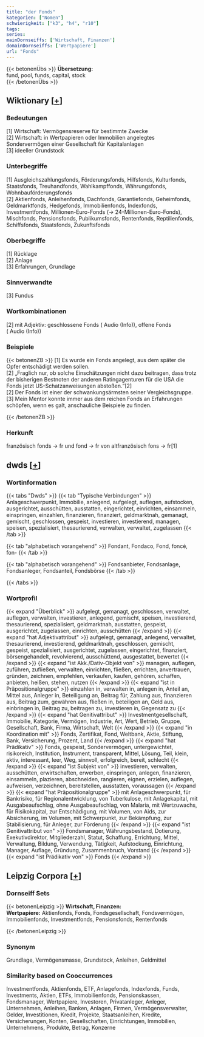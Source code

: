 ```yaml
---
title: "der Fonds"
kategorien: ["Nomen"]
schwierigkeit: ["k3", "h4", "r10"]
tags:
series:
mainDornseiffs: ['Wirtschaft, Finanzen']
domainDornseiffs: ['Wertpapiere']
url: "Fonds"
---
```


{{< betonenÜbs >}}
**Übersetzung:**  
fund, pool, funds, capital, stock  
{{< /betonenÜbs >}}

## Wiktionary [[+](https://de.wiktionary.org/wiki/Fonds)]

### Bedeutungen
[1] Wirtschaft: Vermögensreserve für bestimmte Zwecke  
[2] Wirtschaft: in Wertpapieren oder Immobilien angelegtes Sondervermögen einer Gesellschaft für Kapitalanlagen  
[3] ideeller Grundstock  

### Unterbegriffe
[1] Ausgleichszahlungsfonds, Förderungsfonds, Hilfsfonds, Kulturfonds, Staatsfonds, Treuhandfonds, Wahlkampffonds, Währungsfonds, Wohnbauförderungsfonds  
[2] Aktienfonds, Anleihenfonds, Dachfonds, Garantiefonds, Geheimfonds, Geldmarktfonds, Hedgefonds, Immobilienfonds, Indexfonds, Investmentfonds, Millionen-Euro-Fonds (→ 24-Millionen-Euro-Fonds), Mischfonds, Pensionsfonds, Publikumsfonds, Rentenfonds, Reptilienfonds, Schiffsfonds, Staatsfonds, Zukunftsfonds  

### Oberbegriffe
[1] Rücklage  
[2] Anlage  
[3] Erfahrungen, Grundlage  

### Sinnverwandte
[3] Fundus  

### Wortkombinationen
[2] mit Adjektiv: geschlossene Fonds ( Audio (Info)), offene Fonds ( Audio (Info))  

### Beispiele
{{< betonenZB >}}
[1] Es wurde ein Fonds angelegt, aus dem später die Opfer entschädigt werden sollen.  
[2] „Fraglich nur, ob solche Einschätzungen nicht dazu beitragen, dass trotz der bisherigen Bestnoten der anderen Ratingagenturen für die USA die Fonds jetzt US-Schatzanweisungen abstoßen.“[2]  
[2] Der Fonds ist einer der schwankungsärmsten seiner Vergleichsgruppe.  
[3] Mein Mentor konnte immer aus dem reichen Fonds an Erfahrungen schöpfen, wenn es galt, anschauliche Beispiele zu finden.  

{{< /betonenZB >}}
### Herkunft
französisch fonds → fr und fond → fr von altfranzösisch fons → fr[1]  



## dwds [[+](https://www.dwds.de/wb/Fonds)]

### Wortinformation
{{< tabs "Dwds" >}}
{{< tab "Typische Verbindungen" >}}
Anlageschwerpunkt, Immobilie, anlegend, aufgelegt, auflegen, aufstocken, ausgerichtet, ausschütten, ausstatten, eingerichtet, einrichten, einsammeln, einspringen, einzahlen, finanzieren, finanziert, geldmarktnah, gemanagt, gemischt, geschlossen, gespeist, investieren, investierend, managen, speisen, spezialisiert, thesaurierend, verwalten, verwaltet, zugelassen
{{< /tab >}}

{{< tab "alphabetisch vorangehend" >}}
Fondant, Fondaco, Fond, foncé, fon-
{{< /tab >}}

{{< tab "alphabetisch vorangehend" >}}
Fondsanbieter, Fondsanlage, Fondsanleger, Fondsanteil, Fondsbörse
{{< /tab >}}

{{< /tabs >}}

### Wortprofil
{{< expand "Überblick" >}} aufgelegt, gemanagt, geschlossen, verwaltet, auflegen, verwalten, investieren, anlegend, gemischt, speisen, investierend, thesaurierend, spezialisiert, geldmarktnah, ausstatten, gespeist, ausgerichtet, zugelassen, einrichten, ausschütten {{< /expand >}}
{{< expand "hat Adjektivattribut" >}} aufgelegt, gemanagt, anlegend, verwaltet, thesaurierend, investierend, geldmarktnah, geschlossen, gemischt, gespeist, spezialisiert, ausgerichtet, zugelassen, eingerichtet, finanziert, börsengehandelt, revolvierend, ausschüttend, ausgestattet, bewertet {{< /expand >}}
{{< expand "ist Akk./Dativ-Objekt von" >}} managen, auflegen, zuführen, zufließen, verwalten, einrichten, fließen, errichten, anvertrauen, gründen, zeichnen, empfehlen, verkaufen, kaufen, gehören, schaffen, anbieten, heißen, stehen, nutzen {{< /expand >}}
{{< expand "ist in Präpositionalgruppe" >}} einzahlen in, verwalten in, anlegen in, Anteil an, Mittel aus, Anleger in, Beteiligung an, Beitrag für, Zahlung aus, finanzieren aus, Beitrag zum, gewähren aus, fließen in, beteiligen an, Geld aus, einbringen in, Beitrag zu, beitragen zu, investieren in, Gegensatz zu {{< /expand >}}
{{< expand "hat Genitivattribut" >}} Investmentgesellschaft, Immobilie, Kategorie, Vermögen, Industrie, Art, Wert, Betrieb, Gruppe, Gesellschaft, Bank, Firma, Wirtschaft, Welt {{< /expand >}}
{{< expand "in Koordination mit" >}} Fonds, Zertifikat, Fond, Weltbank, Aktie, Stiftung, Bank, Versicherung, Prozent, Land {{< /expand >}}
{{< expand "hat Prädikativ" >}} Fonds, gespeist, Sondervermögen, untergewichtet, risikoreich, Institution, Instrument, transparent, Mittel, Lösung, Teil, klein, aktiv, interessant, leer, Weg, sinnvoll, erfolgreich, bereit, schlecht {{< /expand >}}
{{< expand "ist Subjekt von" >}} investieren, verwalten, ausschütten, erwirtschaften, erwerben, einspringen, anlegen, finanzieren, einsammeln, plazieren, abschneiden, rangieren, eignen, erzielen, auflegen, aufweisen, verzeichnen, bereitstellen, ausstatten, voraussagen {{< /expand >}}
{{< expand "hat Präpositionalgruppe" >}} mit Anlageschwerpunkt, für Bankrisiko, für Regionalentwicklung, von Tuberkulose, mit Anlagekapital, mit Ausgabeaufschlag, ohne Ausgabeaufschlag, von Malaria, mit Wertzuwachs, für Risikokapital, zur Entschädigung, mit Volumen, von Aids, zur Absicherung, im Volumen, mit Schwerpunkt, zur Bekämpfung, zur Stabilisierung, für Anleger, zur Förderung {{< /expand >}}
{{< expand "ist Genitivattribut von" >}} Fondsmanager, Währungsbestand, Dotierung, Exekutivdirektor, Mitgliederzahl, Statut, Schaffung, Errichtung, Mittel, Verwaltung, Bildung, Verwendung, Tätigkeit, Aufstockung, Einrichtung, Manager, Auflage, Gründung, Zusammenbruch, Vorstand {{< /expand >}}
{{< expand "ist Prädikativ von" >}} Fonds {{< /expand >}}

## Leipzig Corpora [[+](https://corpora.uni-leipzig.de/en/res?word=Fonds&corpusId=deu_newscrawl-public_2018)]

### Dornseiff Sets
{{< betonenLeipzig >}}
**Wirtschaft, Finanzen:**  
**Wertpapiere:** Aktienfonds, Fonds, Fondsgesellschaft, Fondsvermögen, Immobilienfonds, Investmentfonds, Pensionsfonds, Rentenfonds  

{{< /betonenLeipzig >}}

### Synonym
Grundlage, Vermögensmasse, Grundstock, Anleihen, Geldmittel


### Similarity based on Cooccurrences
Investmentfonds, Aktienfonds, ETF, Anlagefonds, Indexfonds, Funds, Investments, Aktien, ETFs, Immobilienfonds, Pensionskassen, Fondsmanager, Wertpapiere, Investoren, Privatanleger, Anleger, Unternehmen, Anleihen, Banken, Anlagen, Firmen, Vermögensverwalter, Gelder, Investitionen, Kredit, Projekte, Staatsanleihen, Kredite, Versicherungen, Konten, Gesellschaften, Einrichtungen, Immobilien, Unternehmens, Produkte, Betrag, Konzerne

